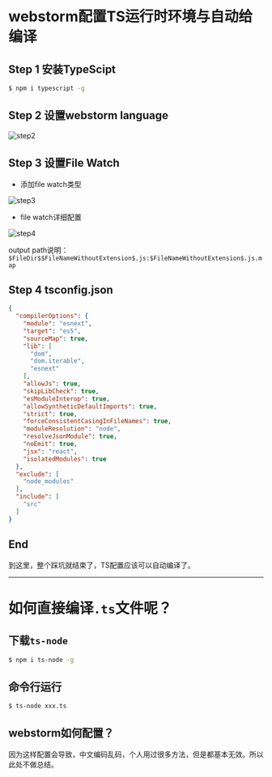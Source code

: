 # webstorm配置TS运行时环境与自动给编译

## Step 1 安装TypeScipt

```bash
$ npm i typescript -g
```

## Step 2 设置webstorm language

![step2](https://user-images.githubusercontent.com/39019913/78146216-71062080-7464-11ea-8d79-ccab98cc2f95.png)

## Step 3 设置File Watch

- 添加file watch类型

![step3](https://user-images.githubusercontent.com/39019913/78146530-d9550200-7464-11ea-89af-2402d8dd395b.png)

- file watch详细配置

![step4](https://user-images.githubusercontent.com/39019913/78146744-2a64f600-7465-11ea-8278-c7c56bf0d1b7.png)

output path说明：`$FileDir$$FileNameWithoutExtension$.js:$FileNameWithoutExtension$.js.map`

## Step 4 tsconfig.json

```json
{
  "compilerOptions": {
    "module": "esnext",
    "target": "es5",
    "sourceMap": true,
    "lib": [
      "dom",
      "dom.iterable",
      "esnext"
    ],
    "allowJs": true,
    "skipLibCheck": true,
    "esModuleInterop": true,
    "allowSyntheticDefaultImports": true,
    "strict": true,
    "forceConsistentCasingInFileNames": true,
    "moduleResolution": "node",
    "resolveJsonModule": true,
    "noEmit": true,
    "jsx": "react",
    "isolatedModules": true
  },
  "exclude": [
    "node_modules"
  ],
  "include": [
    "src"
  ]
}

```

## End 

到这里，整个踩坑就结束了，TS配置应该可以自动编译了。

----------

# 如何直接编译`.ts`文件呢？

## 下载`ts-node`

```bash
$ npm i ts-node -g
```

## 命令行运行

```bash
$ ts-node xxx.ts
```

## webstorm如何配置？

因为这样配置会导致，中文编码乱码，个人用过很多方法，但是都基本无效。所以此处不做总结。